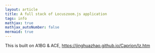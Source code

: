 ```yaml
---
layout: article
title: A full stack of Locuszoom.js application
tags: info
mathjax: true
mathjax_autoNumber: false
mermaid: true
---
```


This is built on A1BG & ACE, <https://jinghuazhao.github.io/Caprion/lz.htm>

<!--more-->
